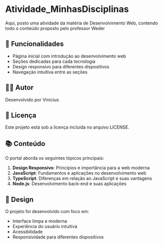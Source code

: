 # Atividade_MinhasDisciplinas
Aqui, posto uma atividade da matéria de Desenvolvimento Web, contendo todo o conteúdo proposto pelo professor Weder

## 🎯 Funcionalidades

- Página inicial com introdução ao desenvolvimento web
- Seções dedicadas para cada tecnologia
- Design responsivo para diferentes dispositivos
- Navegação intuitiva entre as seções

## 👨‍💻 Autor

Desenvolvido por Vinicius

## 📝 Licença

Este projeto está sob a licença incluída no arquivo LICENSE.

## 📚 Conteúdo

O portal aborda os seguintes tópicos principais:

1. **Design Responsivo**: Princípios e importância para a web moderna
2. **JavaScript**: Fundamentos e aplicações no desenvolvimento web
3. **TypeScript**: Diferenças em relação ao JavaScript e suas vantagens
4. **Node.js**: Desenvolvimento back-end e suas aplicações

## 🎨 Design

O projeto foi desenvolvido com foco em:
- Interface limpa e moderna
- Experiência do usuário intuitiva
- Acessibilidade
- Responsividade para diferentes dispositivos
